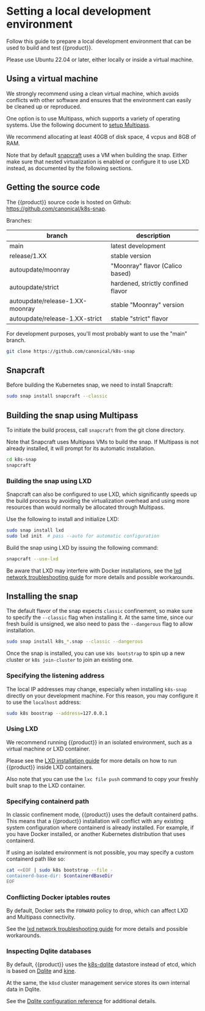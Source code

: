 # Setting a local development environment

Follow this guide to prepare a local development environment that can be
used to build and test {{product}}.

Please use Ubuntu 22.04 or later, either locally or inside a virtual machine.

## Using a virtual machine

We strongly recommend using a clean virtual machine, which avoids conflicts
with other software and ensures that the environment can easily be cleaned up
or reproduced.

One option is to use Multipass, which supports a variety of operating systems.
Use the following document to [setup Multipass].

We recommend allocating at least 40GB of disk space, 4 vcpus and 8GB of RAM.

Note that by default [snapcraft] uses a VM when building the snap. Either make
sure that nested virtualization is enabled or configure it to use LXD instead,
as documented by the following sections.

## Getting the source code

The {{product}} source code is hosted on Github: https://github.com/canonical/k8s-snap.

Branches:

| branch                          | description                        |
|---------------------------------|------------------------------------|
| main                            | latest development                 |
| release/1.XX                    | stable version                     |
| autoupdate/moonray              | "Moonray" flavor (Calico based)    |
| autoupdate/strict               | hardened, strictly confined flavor |
| autoupdate/release-1.XX-moonray | stable "Moonray" version           |
| autoupdate/release-1.XX-strict  | stable "strict" flavor             |

For development purposes, you'll most probably want to use the "main" branch.

```bash
git clone https://github.com/canonical/k8s-snap
```

## Snapcraft

Before building the Kubernetes snap, we need to install Snapcraft:

```bash
sudo snap install snapcraft --classic
```

## Building the snap using Multipass

To initiate the build process, call ``snapcraft`` from the git clone directory.

Note that Snapcraft uses Multipass VMs to build the snap. If Multipass is not
already installed, it will prompt for its automatic installation.

```bash
cd k8s-snap
snapcraft
```

### Building the snap using LXD

Snapcraft can also be configured to use LXD, which significantly speeds up
the build process by avoiding the virtualization overhead and using more
resources than would normally be allocated through Multipass.

Use the following to install and initialize LXD:

```bash
sudo snap install lxd
sudo lxd init  # pass --auto for automatic configuration
```

Build the snap using LXD by issuing the following command:

```bash
snapcraft --use-lxd
```

Be aware that LXD may interfere with Docker installations, see the
[lxd network troubleshooting guide] for more details and possible
workarounds.

## Installing the snap

The default flavor of the snap expects ``classic`` confinement, so make sure to
specify the ``--classic`` flag when installing it. At the same time, since our
fresh build is unsigned, we also need to pass the ``--dangerous`` flag to allow
installation.

```bash
sudo snap install k8s_*.snap --classic --dangerous
```

Once the snap is installed, you can use ``k8s bootstrap`` to spin up a new
cluster or ``k8s join-cluster`` to join an existing one.

### Specifying the listening address

The local IP addresses may change, especially when installing ``k8s-snap``
directly on your development machine. For this reason, you may configure
it to use the ``localhost`` address:

```bash
sudo k8s boostrap --address=127.0.0.1
```

### Using LXD

We recommend running {{product}} in an isolated environment, such as a virtual
machine or LXD container.

Please see the [LXD installation guide] for more details on how to run
{{product}} inside LXD containers.

Also note that you can use the ``lxc file push`` command to copy your freshly
built snap to the LXD container.

### Specifying containerd path

In classic confinement mode, {{product}} uses the default containerd paths.
This means that a {{product}} installation will conflict with any existing
system configuration where containerd is already installed. For example,
if you have Docker installed, or another Kubernetes distribution that uses
containerd.

If using an isolated environment is not possible, you may specify a custom
containerd path like so:

```bash
cat <<EOF | sudo k8s bootstrap --file -
containerd-base-dir: $containerdBaseDir
EOF
```

### Conflicting Docker iptables routes

By default, Docker sets the ``FORWARD`` policy to drop, which can affect LXD
and Multipass connectivity.

See the [lxd network troubleshooting guide] for more details and possible
workarounds.

### Inspecting Dqlite databases

By default, {{product}} uses the [k8s-dqlite] datastore instead of etcd, which
is based on [Dqlite] and [kine].

At the same, the ``k8sd`` cluster management service stores its own internal
data in Dqlite.

See the [Dqlite configuration reference] for additional details.

<!--LINKS -->
[setup Multipass]: ./install/multipass.md
[snapcraft]: https://snapcraft.io/docs/snapcraft-setup
[LXD installation guide]: ./install/lxd.md
[lxd network troubleshooting guide]: https://documentation.ubuntu.com/lxd/en/latest/howto/network_bridge_firewalld/#prevent-connectivity-issues-with-lxd-and-docker
[k8s-dqlite]: https://github.com/canonical/k8s-dqlite
[Dqlite configuration reference]: ../reference/dqlite.md
[Dqlite]: https://dqlite.io/
[kine]: https://github.com/k3s-io/kine/


